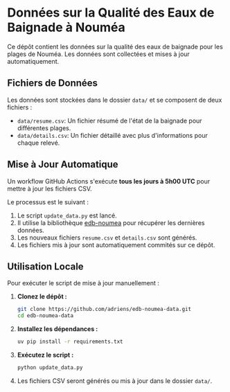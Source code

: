 # Données sur la Qualité des Eaux de Baignade à Nouméa

Ce dépôt contient les données sur la qualité des eaux de baignade pour les plages de Nouméa. Les données sont collectées et mises à jour automatiquement.

## Fichiers de Données

Les données sont stockées dans le dossier `data/` et se composent de deux fichiers :

- `data/resume.csv`: Un fichier résumé de l'état de la baignade pour différentes plages.
- `data/details.csv`: Un fichier détaillé avec plus d'informations pour chaque relevé.

## Mise à Jour Automatique

Un workflow GitHub Actions s'exécute **tous les jours à 5h00 UTC** pour mettre à jour les fichiers CSV. 

Le processus est le suivant :
1.  Le script `update_data.py` est lancé.
2.  Il utilise la bibliothèque [edb-noumea](https://github.com/adriens/edb-noumea) pour récupérer les dernières données.
3.  Les nouveaux fichiers `resume.csv` et `details.csv` sont générés.
4.  Les fichiers mis à jour sont automatiquement commités sur ce dépôt.

## Utilisation Locale

Pour exécuter le script de mise à jour manuellement :

1.  **Clonez le dépôt :**
    ```bash
    git clone https://github.com/adriens/edb-noumea-data.git
    cd edb-noumea-data
    ```

2.  **Installez les dépendances :**
    ```bash
    uv pip install -r requirements.txt
    ```

3.  **Exécutez le script :**
    ```bash
    python update_data.py
    ```

4.  Les fichiers CSV seront générés ou mis à jour dans le dossier `data/`.
